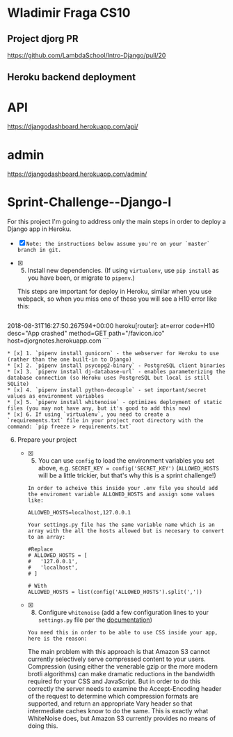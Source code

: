 # Wladimir Fraga CS10

## Project djorg PR

https://github.com/LambdaSchool/Intro-Django/pull/20

## Heroku backend deployment

# API
https://djangodashboard.herokuapp.com/api/

# admin
https://djangodashboard.herokuapp.com/admin/

# Sprint-Challenge--Django-I

For this project I'm going to address only the main steps in order to deploy a Django app in Heroku.

* [X] ```Note: the instructions below assume you're on your `master` branch in git.```

* [x] 5. Install new dependencies. (If using `virtualenv`, use `pip install` as you have been, or migrate to `pipenv`.)

    This steps are important for deploy in Heroku, similar when you use webpack, so when you miss one of these you will see a H10 error like this:

    ```2018-08-31T16:27:50.131415+00:00 heroku[router]: at=error code=H10 desc="App crashed" method=GET path="/" host=djorgnotes.herokuapp.com request_id=-xxxx?????ssssxxxx fwd="50.29.204.9" dyno= connect= service= status=503 bytes= protocol=https
2018-08-31T16:27:50.267594+00:00 heroku[router]: at=error code=H10 desc="App crashed" method=GET path="/favicon.ico" host=djorgnotes.herokuapp.com ```

    * [x] 1. `pipenv install gunicorn` - the webserver for Heroku to use (rather than the one built-in to Django)
    * [x] 2. `pipenv install psycopg2-binary` - PostgreSQL client binaries
    * [x] 3. `pipenv install dj-database-url` - enables parameterizing the database connection (so Heroku uses PostgreSQL but local is still SQLite)
    * [x] 4. `pipenv install python-decouple` - set important/secret values as environment variables
    * [x] 5. `pipenv install whitenoise` - optimizes deployment of static files (you may not have any, but it's good to add this now)
    * [x] 6. If using `virtualenv`, you need to create a `requirements.txt` file in your project root directory with the command: `pip freeze > requirements.txt`

6. Prepare your project

    * [x] 5. You can use `config` to load the environment variables you set above, e.g. `SECRET_KEY = config('SECRET_KEY')` (`ALLOWED_HOSTS` will be a little trickier, but that's why this is a sprint challenge!)

      ``` In order to acheive this inside your .env file you should add the enviroment variable ALLOWED_HOSTS and assign some values like: ```

          ALLOWED_HOSTS=localhost,127.0.0.1
 
      ``` Your settings.py file has the same variable name which is an array with the all the hosts allowed but is necesary to convert to an array: ```
      
          #Replace
          # ALLOWED_HOSTS = [
          #   '127.0.0.1',
          #   'localhost',
          # ]
          
          # With
          ALLOWED_HOSTS = list(config('ALLOWED_HOSTS').split(','))

    * [x] 8. Configure `whitenoise` (add a few configuration lines to your `settings.py` file per the [documentation](http://whitenoise.evans.io/en/stable/))

      ```You need this in order to be able to use CSS inside your app, here is the reason: ```
      
      The main problem with this approach is that Amazon S3 cannot currently selectively serve compressed content to your users. Compression (using either the venerable gzip or the more modern brotli algorithms) can make dramatic reductions in the bandwidth required for your CSS and JavaScript. But in order to do this correctly the server needs to examine the Accept-Encoding header of the request to determine which compression formats are supported, and return an appropriate Vary header so that intermediate caches know to do the same. This is exactly what WhiteNoise does, but Amazon S3 currently provides no means of doing this.

